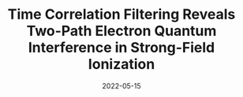 ---
title: "Time Correlation Filtering Reveals Two-Path Electron Quantum Interference in Strong-Field Ionization"
collection: publications
permalink: " /publication/2022-05-15-Time Correlation Filtering Reveals Two-Path Electron Quantum Interference in Strong-Field Ionization"
date: 2022-05-15
venue: 'arXiv:'
paperurl: 'https://arxiv.org/abs/2205.07166'
citation: 'Nicholas Werby, Andrew S. Maxwell, Ruaridh Forbes, Carla Figueira de Morisson Faria, Philip H. Bucksbaum arXiv:2205.07166 (2022)'
---
